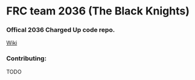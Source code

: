 # FRC team 2036 (The Black Knights)

### Offical 2036 Charged Up code repo. 

[Wiki](https://fairviewrobotics.github.io/2023-robot-code/)


### Contributing:
TODO
